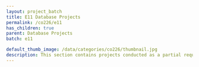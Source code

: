 ```yaml
---
layout: project_batch
title: E11 Database Projects
permalink: /co226/e11
has_children: true
parent: Database Projects
batch: e11

default_thumb_image: /data/categories/co226/thumbnail.jpg
description: This section contains projects conducted as a partial requirement to complete the course CO226 - Database Systems. Usually, these projects are conducted by groups of 3 students. The course focuses on database systems and students are required to develop a database management system for the project
---
```

